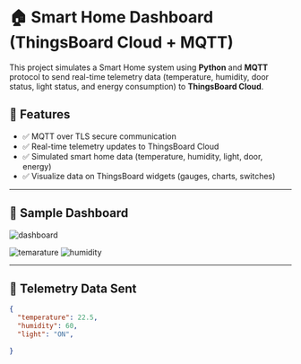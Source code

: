 # 🏠 Smart Home Dashboard (ThingsBoard Cloud + MQTT)

This project simulates a Smart Home system using **Python** and **MQTT** protocol to send real-time telemetry data (temperature, humidity, door status, light status, and energy consumption) to **ThingsBoard Cloud**.

## 🚀 Features

- ✅ MQTT over TLS secure communication
- ✅ Real-time telemetry updates to ThingsBoard Cloud
- ✅ Simulated smart home data (temperature, humidity, light, door, energy)
- ✅ Visualize data on ThingsBoard widgets (gauges, charts, switches)

---

## 📸 Sample Dashboard 
![dashboard](https://github.com/user-attachments/assets/39fbe1ea-b7b1-4318-aba7-c26c3b81c225)

![temarature](https://github.com/user-attachments/assets/259928e3-1914-4fde-9e42-c374549e52d9)
![humidity](https://github.com/user-attachments/assets/978d7b48-a673-4ec4-8276-794864dd33dd)

---

## 🧪 Telemetry Data Sent

```json
{
  "temperature": 22.5,
  "humidity": 60,
  "light": "ON",
  
}

